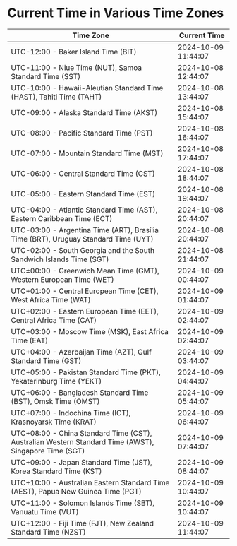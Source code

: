 # Current Time in Various Time Zones

| Time Zone | Current Time |
|-----------|--------------|
| UTC-12:00 - Baker Island Time (BIT) | 2024-10-09 11:44:07 |
| UTC-11:00 - Niue Time (NUT), Samoa Standard Time (SST) | 2024-10-08 12:44:07 |
| UTC-10:00 - Hawaii-Aleutian Standard Time (HAST), Tahiti Time (TAHT) | 2024-10-08 13:44:07 |
| UTC-09:00 - Alaska Standard Time (AKST) | 2024-10-08 15:44:07 |
| UTC-08:00 - Pacific Standard Time (PST) | 2024-10-08 16:44:07 |
| UTC-07:00 - Mountain Standard Time (MST) | 2024-10-08 17:44:07 |
| UTC-06:00 - Central Standard Time (CST) | 2024-10-08 18:44:07 |
| UTC-05:00 - Eastern Standard Time (EST) | 2024-10-08 19:44:07 |
| UTC-04:00 - Atlantic Standard Time (AST), Eastern Caribbean Time (ECT) | 2024-10-08 20:44:07 |
| UTC-03:00 - Argentina Time (ART), Brasília Time (BRT), Uruguay Standard Time (UYT) | 2024-10-08 20:44:07 |
| UTC-02:00 - South Georgia and the South Sandwich Islands Time (SGT) | 2024-10-08 21:44:07 |
| UTC±00:00 - Greenwich Mean Time (GMT), Western European Time (WET) | 2024-10-09 00:44:07 |
| UTC+01:00 - Central European Time (CET), West Africa Time (WAT) | 2024-10-09 01:44:07 |
| UTC+02:00 - Eastern European Time (EET), Central Africa Time (CAT) | 2024-10-09 02:44:07 |
| UTC+03:00 - Moscow Time (MSK), East Africa Time (EAT) | 2024-10-09 02:44:07 |
| UTC+04:00 - Azerbaijan Time (AZT), Gulf Standard Time (GST) | 2024-10-09 03:44:07 |
| UTC+05:00 - Pakistan Standard Time (PKT), Yekaterinburg Time (YEKT) | 2024-10-09 04:44:07 |
| UTC+06:00 - Bangladesh Standard Time (BST), Omsk Time (OMST) | 2024-10-09 05:44:07 |
| UTC+07:00 - Indochina Time (ICT), Krasnoyarsk Time (KRAT) | 2024-10-09 06:44:07 |
| UTC+08:00 - China Standard Time (CST), Australian Western Standard Time (AWST), Singapore Time (SGT) | 2024-10-09 07:44:07 |
| UTC+09:00 - Japan Standard Time (JST), Korea Standard Time (KST) | 2024-10-09 08:44:07 |
| UTC+10:00 - Australian Eastern Standard Time (AEST), Papua New Guinea Time (PGT) | 2024-10-09 10:44:07 |
| UTC+11:00 - Solomon Islands Time (SBT), Vanuatu Time (VUT) | 2024-10-09 10:44:07 |
| UTC+12:00 - Fiji Time (FJT), New Zealand Standard Time (NZST) | 2024-10-09 11:44:07 |
